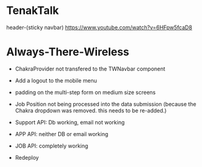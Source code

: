 # TenakTalk

header-(sticky navbar)
https://www.youtube.com/watch?v=6HFpw5fcaD8

# Always-There-Wireless

-   ChakraProvider not transfered to the TWNavbar component
-   Add a logout to the mobile menu
-   padding on the multi-step form on medium size screens
-   Job Position not being processed into the data submission (because the Chakra dropdown was removed. this needs to be re-added.)

-   Support API: Db working, email not working
-   APP API: neither DB or email working
-   JOB API: completely working
-   Redeploy

